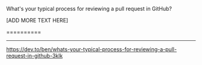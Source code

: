What's your typical process for reviewing a pull request in GitHub?

[ADD MORE TEXT HERE]

==========

------



https://dev.to/ben/whats-your-typical-process-for-reviewing-a-pull-request-in-github-3klk
